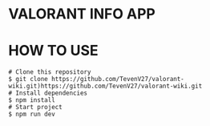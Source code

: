 # VALORANT INFO APP

# HOW TO USE

```
# Clone this repository
$ git clone https://github.com/TevenV27/valorant-wiki.git)https://github.com/TevenV27/valorant-wiki.git
# Install dependencies
$ npm install
# Start project
$ npm run dev
```
